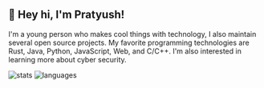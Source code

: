 

## 👋 Hey hi, I'm Pratyush!

I'm a young person who makes cool things with technology, I also maintain several open source projects.
My favorite programming technologies are Rust, Java, Python, JavaScript, Web, and C/C++. I'm also interested in learning more about cyber security.


![stats](https://github-readme-stats.vercel.app/api?username=Pradevel&custom_title=GitHub%20Stats&count_private=true&show_icons=true&theme=nord&bg_color=-60,0e1420,262c38&icon_color=81A1C1&border_radius=10&border_color=2e3440&hide=contribs&line_height=24)
![languages](https://github-readme-stats.vercel.app/api/top-langs/?username=Pradevel&theme=nord&bg_color=-45,0e1420,1e2430&border_radius=10&border_color=2e3440&layout=compact&card_width=250)


